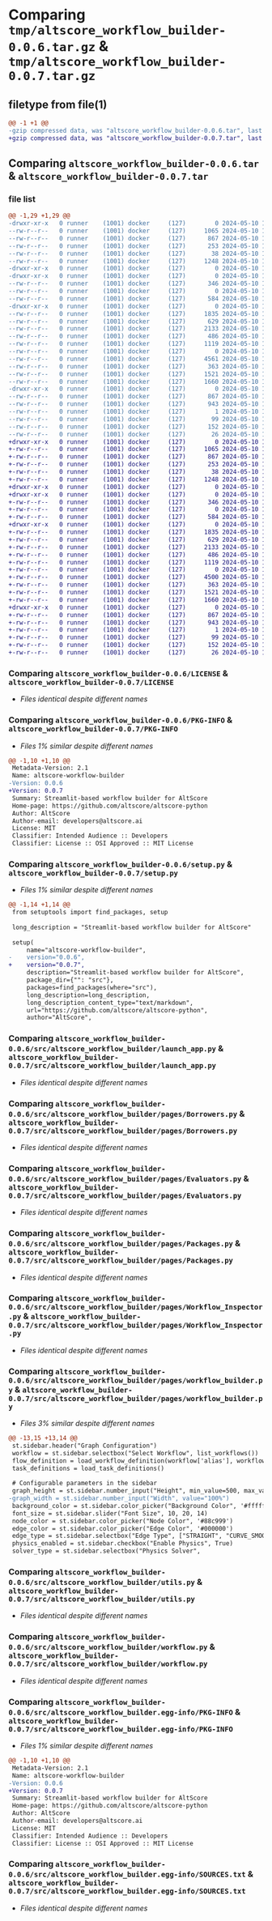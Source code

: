 # Comparing `tmp/altscore_workflow_builder-0.0.6.tar.gz` & `tmp/altscore_workflow_builder-0.0.7.tar.gz`

## filetype from file(1)

```diff
@@ -1 +1 @@
-gzip compressed data, was "altscore_workflow_builder-0.0.6.tar", last modified: Fri May 10 19:50:35 2024, max compression
+gzip compressed data, was "altscore_workflow_builder-0.0.7.tar", last modified: Fri May 10 19:53:52 2024, max compression
```

## Comparing `altscore_workflow_builder-0.0.6.tar` & `altscore_workflow_builder-0.0.7.tar`

### file list

```diff
@@ -1,29 +1,29 @@
-drwxr-xr-x   0 runner    (1001) docker     (127)        0 2024-05-10 19:50:35.807712 altscore_workflow_builder-0.0.6/
--rw-r--r--   0 runner    (1001) docker     (127)     1065 2024-05-10 19:50:31.000000 altscore_workflow_builder-0.0.6/LICENSE
--rw-r--r--   0 runner    (1001) docker     (127)      867 2024-05-10 19:50:35.807712 altscore_workflow_builder-0.0.6/PKG-INFO
--rw-r--r--   0 runner    (1001) docker     (127)      253 2024-05-10 19:50:31.000000 altscore_workflow_builder-0.0.6/README.md
--rw-r--r--   0 runner    (1001) docker     (127)       38 2024-05-10 19:50:35.807712 altscore_workflow_builder-0.0.6/setup.cfg
--rw-r--r--   0 runner    (1001) docker     (127)     1248 2024-05-10 19:50:31.000000 altscore_workflow_builder-0.0.6/setup.py
-drwxr-xr-x   0 runner    (1001) docker     (127)        0 2024-05-10 19:50:35.803712 altscore_workflow_builder-0.0.6/src/
-drwxr-xr-x   0 runner    (1001) docker     (127)        0 2024-05-10 19:50:35.803712 altscore_workflow_builder-0.0.6/src/altscore_workflow_builder/
--rw-r--r--   0 runner    (1001) docker     (127)      346 2024-05-10 19:50:31.000000 altscore_workflow_builder-0.0.6/src/altscore_workflow_builder/Home.py
--rw-r--r--   0 runner    (1001) docker     (127)        0 2024-05-10 19:50:31.000000 altscore_workflow_builder-0.0.6/src/altscore_workflow_builder/__init__.py
--rw-r--r--   0 runner    (1001) docker     (127)      584 2024-05-10 19:50:31.000000 altscore_workflow_builder-0.0.6/src/altscore_workflow_builder/launch_app.py
-drwxr-xr-x   0 runner    (1001) docker     (127)        0 2024-05-10 19:50:35.807712 altscore_workflow_builder-0.0.6/src/altscore_workflow_builder/pages/
--rw-r--r--   0 runner    (1001) docker     (127)     1835 2024-05-10 19:50:31.000000 altscore_workflow_builder-0.0.6/src/altscore_workflow_builder/pages/Borrowers.py
--rw-r--r--   0 runner    (1001) docker     (127)      629 2024-05-10 19:50:31.000000 altscore_workflow_builder-0.0.6/src/altscore_workflow_builder/pages/Evaluators.py
--rw-r--r--   0 runner    (1001) docker     (127)     2133 2024-05-10 19:50:31.000000 altscore_workflow_builder-0.0.6/src/altscore_workflow_builder/pages/Packages.py
--rw-r--r--   0 runner    (1001) docker     (127)      486 2024-05-10 19:50:31.000000 altscore_workflow_builder-0.0.6/src/altscore_workflow_builder/pages/Rules.py
--rw-r--r--   0 runner    (1001) docker     (127)     1119 2024-05-10 19:50:31.000000 altscore_workflow_builder-0.0.6/src/altscore_workflow_builder/pages/Workflow_Inspector.py
--rw-r--r--   0 runner    (1001) docker     (127)        0 2024-05-10 19:50:31.000000 altscore_workflow_builder-0.0.6/src/altscore_workflow_builder/pages/__init__.py
--rw-r--r--   0 runner    (1001) docker     (127)     4561 2024-05-10 19:50:31.000000 altscore_workflow_builder-0.0.6/src/altscore_workflow_builder/pages/workflow_builder.py
--rw-r--r--   0 runner    (1001) docker     (127)      363 2024-05-10 19:50:31.000000 altscore_workflow_builder-0.0.6/src/altscore_workflow_builder/task.py
--rw-r--r--   0 runner    (1001) docker     (127)     1521 2024-05-10 19:50:31.000000 altscore_workflow_builder-0.0.6/src/altscore_workflow_builder/utils.py
--rw-r--r--   0 runner    (1001) docker     (127)     1660 2024-05-10 19:50:31.000000 altscore_workflow_builder-0.0.6/src/altscore_workflow_builder/workflow.py
-drwxr-xr-x   0 runner    (1001) docker     (127)        0 2024-05-10 19:50:35.807712 altscore_workflow_builder-0.0.6/src/altscore_workflow_builder.egg-info/
--rw-r--r--   0 runner    (1001) docker     (127)      867 2024-05-10 19:50:35.000000 altscore_workflow_builder-0.0.6/src/altscore_workflow_builder.egg-info/PKG-INFO
--rw-r--r--   0 runner    (1001) docker     (127)      943 2024-05-10 19:50:35.000000 altscore_workflow_builder-0.0.6/src/altscore_workflow_builder.egg-info/SOURCES.txt
--rw-r--r--   0 runner    (1001) docker     (127)        1 2024-05-10 19:50:35.000000 altscore_workflow_builder-0.0.6/src/altscore_workflow_builder.egg-info/dependency_links.txt
--rw-r--r--   0 runner    (1001) docker     (127)       99 2024-05-10 19:50:35.000000 altscore_workflow_builder-0.0.6/src/altscore_workflow_builder.egg-info/entry_points.txt
--rw-r--r--   0 runner    (1001) docker     (127)      152 2024-05-10 19:50:35.000000 altscore_workflow_builder-0.0.6/src/altscore_workflow_builder.egg-info/requires.txt
--rw-r--r--   0 runner    (1001) docker     (127)       26 2024-05-10 19:50:35.000000 altscore_workflow_builder-0.0.6/src/altscore_workflow_builder.egg-info/top_level.txt
+drwxr-xr-x   0 runner    (1001) docker     (127)        0 2024-05-10 19:53:52.972760 altscore_workflow_builder-0.0.7/
+-rw-r--r--   0 runner    (1001) docker     (127)     1065 2024-05-10 19:53:45.000000 altscore_workflow_builder-0.0.7/LICENSE
+-rw-r--r--   0 runner    (1001) docker     (127)      867 2024-05-10 19:53:52.972760 altscore_workflow_builder-0.0.7/PKG-INFO
+-rw-r--r--   0 runner    (1001) docker     (127)      253 2024-05-10 19:53:45.000000 altscore_workflow_builder-0.0.7/README.md
+-rw-r--r--   0 runner    (1001) docker     (127)       38 2024-05-10 19:53:52.972760 altscore_workflow_builder-0.0.7/setup.cfg
+-rw-r--r--   0 runner    (1001) docker     (127)     1248 2024-05-10 19:53:45.000000 altscore_workflow_builder-0.0.7/setup.py
+drwxr-xr-x   0 runner    (1001) docker     (127)        0 2024-05-10 19:53:52.968760 altscore_workflow_builder-0.0.7/src/
+drwxr-xr-x   0 runner    (1001) docker     (127)        0 2024-05-10 19:53:52.968760 altscore_workflow_builder-0.0.7/src/altscore_workflow_builder/
+-rw-r--r--   0 runner    (1001) docker     (127)      346 2024-05-10 19:53:45.000000 altscore_workflow_builder-0.0.7/src/altscore_workflow_builder/Home.py
+-rw-r--r--   0 runner    (1001) docker     (127)        0 2024-05-10 19:53:45.000000 altscore_workflow_builder-0.0.7/src/altscore_workflow_builder/__init__.py
+-rw-r--r--   0 runner    (1001) docker     (127)      584 2024-05-10 19:53:45.000000 altscore_workflow_builder-0.0.7/src/altscore_workflow_builder/launch_app.py
+drwxr-xr-x   0 runner    (1001) docker     (127)        0 2024-05-10 19:53:52.972760 altscore_workflow_builder-0.0.7/src/altscore_workflow_builder/pages/
+-rw-r--r--   0 runner    (1001) docker     (127)     1835 2024-05-10 19:53:45.000000 altscore_workflow_builder-0.0.7/src/altscore_workflow_builder/pages/Borrowers.py
+-rw-r--r--   0 runner    (1001) docker     (127)      629 2024-05-10 19:53:45.000000 altscore_workflow_builder-0.0.7/src/altscore_workflow_builder/pages/Evaluators.py
+-rw-r--r--   0 runner    (1001) docker     (127)     2133 2024-05-10 19:53:45.000000 altscore_workflow_builder-0.0.7/src/altscore_workflow_builder/pages/Packages.py
+-rw-r--r--   0 runner    (1001) docker     (127)      486 2024-05-10 19:53:45.000000 altscore_workflow_builder-0.0.7/src/altscore_workflow_builder/pages/Rules.py
+-rw-r--r--   0 runner    (1001) docker     (127)     1119 2024-05-10 19:53:45.000000 altscore_workflow_builder-0.0.7/src/altscore_workflow_builder/pages/Workflow_Inspector.py
+-rw-r--r--   0 runner    (1001) docker     (127)        0 2024-05-10 19:53:45.000000 altscore_workflow_builder-0.0.7/src/altscore_workflow_builder/pages/__init__.py
+-rw-r--r--   0 runner    (1001) docker     (127)     4500 2024-05-10 19:53:45.000000 altscore_workflow_builder-0.0.7/src/altscore_workflow_builder/pages/workflow_builder.py
+-rw-r--r--   0 runner    (1001) docker     (127)      363 2024-05-10 19:53:45.000000 altscore_workflow_builder-0.0.7/src/altscore_workflow_builder/task.py
+-rw-r--r--   0 runner    (1001) docker     (127)     1521 2024-05-10 19:53:45.000000 altscore_workflow_builder-0.0.7/src/altscore_workflow_builder/utils.py
+-rw-r--r--   0 runner    (1001) docker     (127)     1660 2024-05-10 19:53:45.000000 altscore_workflow_builder-0.0.7/src/altscore_workflow_builder/workflow.py
+drwxr-xr-x   0 runner    (1001) docker     (127)        0 2024-05-10 19:53:52.972760 altscore_workflow_builder-0.0.7/src/altscore_workflow_builder.egg-info/
+-rw-r--r--   0 runner    (1001) docker     (127)      867 2024-05-10 19:53:52.000000 altscore_workflow_builder-0.0.7/src/altscore_workflow_builder.egg-info/PKG-INFO
+-rw-r--r--   0 runner    (1001) docker     (127)      943 2024-05-10 19:53:52.000000 altscore_workflow_builder-0.0.7/src/altscore_workflow_builder.egg-info/SOURCES.txt
+-rw-r--r--   0 runner    (1001) docker     (127)        1 2024-05-10 19:53:52.000000 altscore_workflow_builder-0.0.7/src/altscore_workflow_builder.egg-info/dependency_links.txt
+-rw-r--r--   0 runner    (1001) docker     (127)       99 2024-05-10 19:53:52.000000 altscore_workflow_builder-0.0.7/src/altscore_workflow_builder.egg-info/entry_points.txt
+-rw-r--r--   0 runner    (1001) docker     (127)      152 2024-05-10 19:53:52.000000 altscore_workflow_builder-0.0.7/src/altscore_workflow_builder.egg-info/requires.txt
+-rw-r--r--   0 runner    (1001) docker     (127)       26 2024-05-10 19:53:52.000000 altscore_workflow_builder-0.0.7/src/altscore_workflow_builder.egg-info/top_level.txt
```

### Comparing `altscore_workflow_builder-0.0.6/LICENSE` & `altscore_workflow_builder-0.0.7/LICENSE`

 * *Files identical despite different names*

### Comparing `altscore_workflow_builder-0.0.6/PKG-INFO` & `altscore_workflow_builder-0.0.7/PKG-INFO`

 * *Files 1% similar despite different names*

```diff
@@ -1,10 +1,10 @@
 Metadata-Version: 2.1
 Name: altscore-workflow-builder
-Version: 0.0.6
+Version: 0.0.7
 Summary: Streamlit-based workflow builder for AltScore
 Home-page: https://github.com/altscore/altscore-python
 Author: AltScore
 Author-email: developers@altscore.ai
 License: MIT
 Classifier: Intended Audience :: Developers
 Classifier: License :: OSI Approved :: MIT License
```

### Comparing `altscore_workflow_builder-0.0.6/setup.py` & `altscore_workflow_builder-0.0.7/setup.py`

 * *Files 1% similar despite different names*

```diff
@@ -1,14 +1,14 @@
 from setuptools import find_packages, setup
 
 long_description = "Streamlit-based workflow builder for AltScore"
 
 setup(
     name="altscore-workflow-builder",
-    version="0.0.6",
+    version="0.0.7",
     description="Streamlit-based workflow builder for AltScore",
     package_dir={"": "src"},
     packages=find_packages(where="src"),
     long_description=long_description,
     long_description_content_type="text/markdown",
     url="https://github.com/altscore/altscore-python",
     author="AltScore",
```

### Comparing `altscore_workflow_builder-0.0.6/src/altscore_workflow_builder/launch_app.py` & `altscore_workflow_builder-0.0.7/src/altscore_workflow_builder/launch_app.py`

 * *Files identical despite different names*

### Comparing `altscore_workflow_builder-0.0.6/src/altscore_workflow_builder/pages/Borrowers.py` & `altscore_workflow_builder-0.0.7/src/altscore_workflow_builder/pages/Borrowers.py`

 * *Files identical despite different names*

### Comparing `altscore_workflow_builder-0.0.6/src/altscore_workflow_builder/pages/Evaluators.py` & `altscore_workflow_builder-0.0.7/src/altscore_workflow_builder/pages/Evaluators.py`

 * *Files identical despite different names*

### Comparing `altscore_workflow_builder-0.0.6/src/altscore_workflow_builder/pages/Packages.py` & `altscore_workflow_builder-0.0.7/src/altscore_workflow_builder/pages/Packages.py`

 * *Files identical despite different names*

### Comparing `altscore_workflow_builder-0.0.6/src/altscore_workflow_builder/pages/Workflow_Inspector.py` & `altscore_workflow_builder-0.0.7/src/altscore_workflow_builder/pages/Workflow_Inspector.py`

 * *Files identical despite different names*

### Comparing `altscore_workflow_builder-0.0.6/src/altscore_workflow_builder/pages/workflow_builder.py` & `altscore_workflow_builder-0.0.7/src/altscore_workflow_builder/pages/workflow_builder.py`

 * *Files 3% similar despite different names*

```diff
@@ -13,15 +13,14 @@
 st.sidebar.header("Graph Configuration")
 workflow = st.sidebar.selectbox("Select Workflow", list_workflows())
 flow_definition = load_workflow_definition(workflow['alias'], workflow['version'])
 task_definitions = load_task_definitions()
 
 # Configurable parameters in the sidebar
 graph_height = st.sidebar.number_input("Height", min_value=500, max_value=1500, value=750)
-graph_width = st.sidebar.number_input("Width", value="100%")
 background_color = st.sidebar.color_picker("Background Color", '#ffffff')
 font_size = st.sidebar.slider("Font Size", 10, 20, 14)
 node_color = st.sidebar.color_picker("Node Color", '#88c999')
 edge_color = st.sidebar.color_picker("Edge Color", '#000000')
 edge_type = st.sidebar.selectbox("Edge Type", ["STRAIGHT", "CURVE_SMOOTH", "CURVE_FULL"])
 physics_enabled = st.sidebar.checkbox("Enable Physics", True)
 solver_type = st.sidebar.selectbox("Physics Solver",
```

### Comparing `altscore_workflow_builder-0.0.6/src/altscore_workflow_builder/utils.py` & `altscore_workflow_builder-0.0.7/src/altscore_workflow_builder/utils.py`

 * *Files identical despite different names*

### Comparing `altscore_workflow_builder-0.0.6/src/altscore_workflow_builder/workflow.py` & `altscore_workflow_builder-0.0.7/src/altscore_workflow_builder/workflow.py`

 * *Files identical despite different names*

### Comparing `altscore_workflow_builder-0.0.6/src/altscore_workflow_builder.egg-info/PKG-INFO` & `altscore_workflow_builder-0.0.7/src/altscore_workflow_builder.egg-info/PKG-INFO`

 * *Files 1% similar despite different names*

```diff
@@ -1,10 +1,10 @@
 Metadata-Version: 2.1
 Name: altscore-workflow-builder
-Version: 0.0.6
+Version: 0.0.7
 Summary: Streamlit-based workflow builder for AltScore
 Home-page: https://github.com/altscore/altscore-python
 Author: AltScore
 Author-email: developers@altscore.ai
 License: MIT
 Classifier: Intended Audience :: Developers
 Classifier: License :: OSI Approved :: MIT License
```

### Comparing `altscore_workflow_builder-0.0.6/src/altscore_workflow_builder.egg-info/SOURCES.txt` & `altscore_workflow_builder-0.0.7/src/altscore_workflow_builder.egg-info/SOURCES.txt`

 * *Files identical despite different names*

